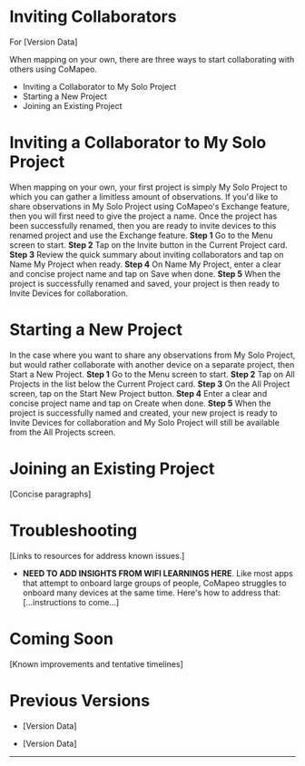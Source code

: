 # Inviting Collaborators
For [Version Data]

When mapping on your own, there are three ways to start collaborating
with others using CoMapeo.
-   Inviting a Collaborator to My Solo Project
-   Starting a New Project
-   Joining an Existing Project
# Inviting a Collaborator to My Solo Project

When mapping on your own, your first project is simply My Solo Project
to which you can gather a limitless amount of observations. If you'd
like to share observations in My Solo Project using CoMapeo's Exchange
feature, then you will first need to give the project a name. Once the
project has been successfully renamed, then you are ready to invite
devices to this renamed project and use the Exchange feature.
**Step 1**
Go to the Menu screen to start.
**Step 2**
Tap on the Invite button in the Current
Project card.
**Step 3**
Review the quick summary about inviting
collaborators and tap on Name My Project
when ready.
**Step 4**
On Name My Project, enter a clear and
concise project name and tap on Save when
done.
**Step 5**
When the project is successfully renamed
and saved, your project is then ready to
Invite Devices for collaboration.
# Starting a New Project

In the case where you want to share any observations from My Solo
Project, but would rather collaborate with another device on a separate
project, then Start a New Project.
**Step 1**
Go to the Menu screen to start.
**Step 2**
Tap on All Projects in the list below the
Current Project card.
**Step 3**
On the All Project screen, tap on the Start
New Project button.
**Step 4**
Enter a clear and concise project name and
tap on Create when done.
**Step 5**
When the project is successfully named and
created, your new project is ready to
Invite Devices for collaboration and My
Solo Project will still be available from
the All Projects screen.
# Joining an Existing Project
[Concise paragraphs]
# Troubleshooting
[Links to resources for address known issues.]
-   **NEED TO ADD INSIGHTS FROM WIFI LEARNINGS HERE**. Like most apps
    that attempt to onboard large groups of people, CoMapeo struggles to
    onboard many devices at the same time. Here's how to address that:
    [...instructions to come...]
# Coming Soon
[Known improvements and tentative timelines]
# Previous Versions

-   [Version Data]

-   [Version Data]

----
